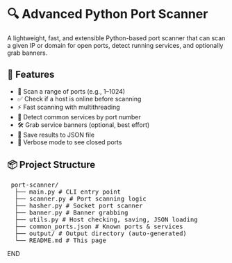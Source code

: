 # 🔍 Advanced Python Port Scanner

A lightweight, fast, and extensible Python-based port scanner that can scan a given IP or domain for open ports, detect running services, and optionally grab banners.

## 🚀 Features

- 🔢 Scan a range of ports (e.g., 1–1024)
- ✅ Check if a host is online before scanning
- ⚡ Fast scanning with multithreading
- 🔐 Detect common services by port number
- 🛠️ Grab service banners (optional, best effort)
- 📝 Save results to JSON file
- 👀 Verbose mode to see closed ports

## 📦 Project Structure
<pre> port-scanner/ 
  ├── main.py # CLI entry point 
  ├── scanner.py # Port scanning logic 
  ├── hasher.py # Socket port scanner 
  ├── banner.py # Banner grabbing 
  ├── utils.py # Host checking, saving, JSON loading 
  ├── common_ports.json # Known ports & services 
  ├── output/ # Output directory (auto-generated) 
  └── README.md # This page</pre>

  END
